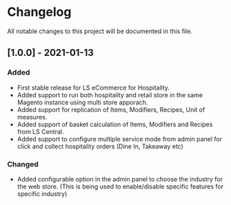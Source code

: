# Changelog

All notable changes to this project will be documented in this file.

## [1.0.0] - 2021-01-13

### Added

- First stable release for LS eCommerce for Hospitality.
- Added support to run both hospitality and retail store in the same Magento instance using multi store apporach.
- Added support for replication of Items, Modifiers, Recipes, Unit of measures.
- Added support of basket calculation of Items, Modifiers and Recipes from LS Central.
- Added support to configure multiple service mode from admin panel for click and collect hospitality orders (Dine In, Takeaway etc)
 
### Changed

- Added configurable option in the admin panel to choose the industry for the web store. (This is being used to enable/disable specific features for specific industry)
